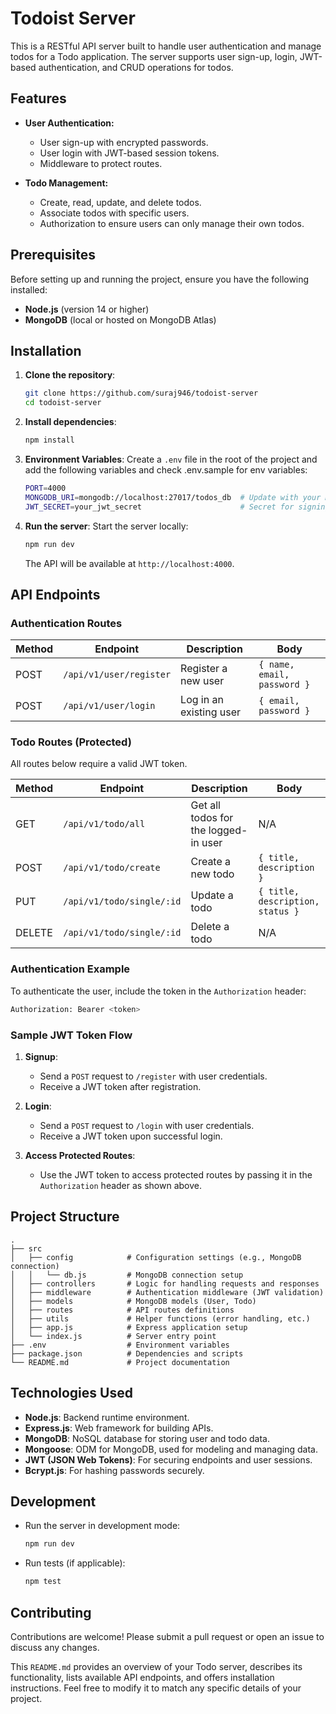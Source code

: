 # Todoist Server

This is a RESTful API server built to handle user authentication and manage todos for a Todo application. The server supports user sign-up, login, JWT-based authentication, and CRUD operations for todos.

## Features

- **User Authentication:**
  - User sign-up with encrypted passwords.
  - User login with JWT-based session tokens.
  - Middleware to protect routes.
  
- **Todo Management:**
  - Create, read, update, and delete todos.
  - Associate todos with specific users.
  - Authorization to ensure users can only manage their own todos.

## Prerequisites

Before setting up and running the project, ensure you have the following installed:

- **Node.js** (version 14 or higher)
- **MongoDB** (local or hosted on MongoDB Atlas)

## Installation

1. **Clone the repository**:
   ```bash
   git clone https://github.com/suraj946/todoist-server
   cd todoist-server
   ```

2. **Install dependencies**:
   ```bash
   npm install
   ```

3. **Environment Variables**:
   Create a `.env` file in the root of the project and add the following variables and check .env.sample for env variables:
   
   ```bash
   PORT=4000
   MONGODB_URI=mongodb://localhost:27017/todos_db  # Update with your MongoDB connection string
   JWT_SECRET=your_jwt_secret                      # Secret for signing JWT tokens
   ```

4. **Run the server**:
   Start the server locally:
   ```bash
   npm run dev
   ```
   The API will be available at `http://localhost:4000`.

## API Endpoints

### **Authentication Routes**

| Method | Endpoint         | Description                       | Body                             |
|--------|------------------|-----------------------------------|----------------------------------|
| POST   | `/api/v1/user/register`         | Register a new user               | `{ name, email, password }`      |
| POST   | `/api/v1/user/login`          | Log in an existing user           | `{ email, password }`            |

### **Todo Routes (Protected)**

All routes below require a valid JWT token.

| Method | Endpoint         | Description                       | Body                             |
|--------|------------------|-----------------------------------|----------------------------------|
| GET    | `/api/v1/todo/all`          | Get all todos for the logged-in user | N/A                              |
| POST   | `/api/v1/todo/create`          | Create a new todo                 | `{ title, description }`         |
| PUT    | `/api/v1/todo/single/:id`      | Update a todo                     | `{ title, description, status }` |
| DELETE | `/api/v1/todo/single/:id`      | Delete a todo                     | N/A                              |

### Authentication Example

To authenticate the user, include the token in the `Authorization` header:

```bash
Authorization: Bearer <token>
```

### Sample JWT Token Flow

1. **Signup**:
   - Send a `POST` request to `/register` with user credentials.
   - Receive a JWT token after registration.

2. **Login**:
   - Send a `POST` request to `/login` with user credentials.
   - Receive a JWT token upon successful login.

3. **Access Protected Routes**:
   - Use the JWT token to access protected routes by passing it in the `Authorization` header as shown above.

## Project Structure

```
.
├── src
│   ├── config            # Configuration settings (e.g., MongoDB connection)
│   │   └── db.js         # MongoDB connection setup
│   ├── controllers       # Logic for handling requests and responses
│   ├── middleware        # Authentication middleware (JWT validation)
│   ├── models            # MongoDB models (User, Todo)
│   ├── routes            # API routes definitions
│   ├── utils             # Helper functions (error handling, etc.)
│   ├── app.js            # Express application setup
│   └── index.js          # Server entry point
├── .env                  # Environment variables
├── package.json          # Dependencies and scripts
└── README.md             # Project documentation

```

## Technologies Used

- **Node.js**: Backend runtime environment.
- **Express.js**: Web framework for building APIs.
- **MongoDB**: NoSQL database for storing user and todo data.
- **Mongoose**: ODM for MongoDB, used for modeling and managing data.
- **JWT (JSON Web Tokens)**: For securing endpoints and user sessions.
- **Bcrypt.js**: For hashing passwords securely.

## Development

- Run the server in development mode:
  ```bash
  npm run dev
  ```
- Run tests (if applicable):
  ```bash
  npm test
  ```

## Contributing

Contributions are welcome! Please submit a pull request or open an issue to discuss any changes.


This `README.md` provides an overview of your Todo server, describes its functionality, lists available API endpoints, and offers installation instructions. Feel free to modify it to match any specific details of your project.